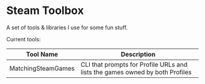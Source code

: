 # Steam Toolbox

A set of tools & libraries I use for some fun stuff.

Current tools:

| Tool Name | Description |
| --- | --- |
| MatchingSteamGames | CLI that prompts for Profile URLs and lists the games owned by both Profiles |
